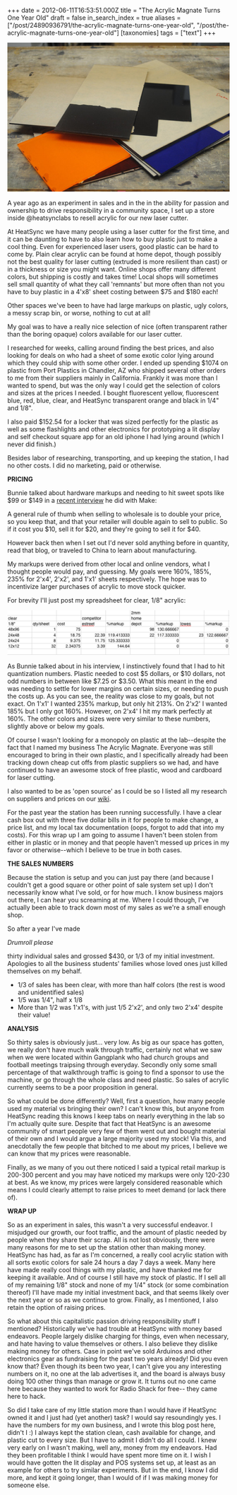 +++
date = 2012-06-11T16:53:51.000Z
title = "The Acrylic Magnate Turns One Year Old"
draft = false
in_search_index = true
aliases = ["/post/24890936791/the-acrylic-magnate-turns-one-year-old", "/post/the-acrylic-magnate-turns-one-year-old"]
[taxonomies]
tags = ["text"]
+++

![image](/images/tumblr_inline_p1w4o9jLTy1rp3p4d_540.jpg)

A year ago as an experiment in sales and in the in the ability for passion and ownership to drive responsibility in a community space, I set up a store inside @heatsynclabs to resell acrylic for our new laser cutter. 

<!-- more -->

At HeatSync we have many people using a laser cutter for the first time, and it can be daunting to have to also learn how to buy plastic just to make a cool thing. Even for experienced laser users, good plastic can be hard to come by. Plain clear acrylic can be found at home depot, though possibly not the best quality for laser cutting (extruded is more resilient than cast) or in a thickness or size you might want. Online shops offer many different colors, but shipping is costly and takes time! Local shops will sometimes sell small quantity of what they call 'remnants' but more often than not you have to buy plastic in a 4'x8' sheet costing between $75 and $180 each! 

Other spaces we've been to have had large markups on plastic, ugly colors, a messy scrap bin, or worse, nothing to cut at all! 

My goal was to have a really nice selection of nice (often transparent rather than the boring opaque) colors available for our laser cutter. 

I researched for weeks, calling around finding the best prices, and also looking for deals on who had a sheet of some exotic color lying around which they could ship with some other order. I ended up spending $1074 on plastic from Port Plastics in Chandler, AZ who shipped several other orders to me from their suppliers mainly in California. Frankly it was more than I wanted to spend, but was the only way I could get the selection of colors and sizes at the prices I needed. I bought fluorescent yellow, fluorescent blue, red, blue, clear, and HeatSync transparent orange and black in 1/4" and 1/8".

I also paid $152.54 for a locker that was sized perfectly for the plastic as well as some flashlights and other electronics for prototyping a lit display and self checkout square app for an old iphone I had lying around (which I never did finish.)

Besides labor of researching, transporting, and up keeping the station, I had no other costs. I did no marketing, paid or otherwise.

**PRICING**

Bunnie talked about hardware markups and needing to hit sweet spots like $99 or $149 in a [recent interview](http://blog.makezine.com/2012/04/30/makes-exclusive-interview-with-andrew-bunnie-huang-the-end-of-chumby-new-adventures/) he did with Make:

A general rule of thumb when selling to wholesale is to double your price, so you keep that, and that your retailer will double again to sell to public. So if it cost you $10, sell it for $20, and they're going to sell it for $40.

However back then when I set out I'd never sold anything before in quantity, read that blog, or traveled to China to learn about manufacturing.

My markups were derived from other local and online vendors, what I thought people would pay, and guessing. My goals were 160%, 185%, 235% for 2'x4', 2'x2', and 1'x1' sheets respectively. The hope was to incentivize larger purchases of acrylic to move stock quicker.

For brevity I'll just post my spreadsheet for clear, 1/8" acrylic: 

![image](/images/tumblr_inline_p1w504YcID1rp3p4d_540.png)

As Bunnie talked about in his interview, I instinctively found that I had to hit quantization numbers. Plastic needed to cost $5 dollars, or $10 dollars, not odd numbers in between like $7.25 or $3.50. What this meant in the end was needing to settle for lower margins on certain sizes, or needing to push the costs up. As you can see, the reality was close to my goals, but not exact. On 1'x1' I wanted 235% markup, but only hit 213%. On 2'x2' I wanted 185% but I only got 160%. However, on 2'x4' I hit my mark perfectly at 160%. The other colors and sizes were very similar to these numbers, slightly above or below my goals.

Of course I wasn't looking for a monopoly on plastic at the lab--despite the fact that I named my business The Acrylic Magnate. Everyone was still encouraged to bring in their own plastic, and I specifically already had been tracking down cheap cut offs from plastic suppliers so we had, and have continued to have an awesome stock of free plastic, wood and cardboard for laser cutting. 

I also wanted to be as 'open source' as I could be so I listed all my research on suppliers and prices on our [wiki](http://wiki.heatsynclabs.org/wiki/Local_Resources#Plastics).

For the past year the station has been running successfully. I have a clear cash box out with three five dollar bills in it for people to make change, a price list, and my local tax documentation (oops, forgot to add that into my costs). For this wrap up I am going to assume I haven't been stolen from either in plastic or in money and that people haven't messed up prices in my favor or otherwise--which I believe to be true in both cases. 

**THE SALES NUMBERS**

Because the station is setup and you can just pay there (and because I couldn't get a good square or other point of sale system set up) I don't necessarily know what I've sold, or for how much. I know business majors out there, I can hear you screaming at me. Where I could though, I've actually been able to track down most of my sales as we're a small enough shop. 

So after a year I've made

*Drumroll please*

thirty individual sales and grossed $430, or 1/3 of my initial investment. Apologies to all the business students' families whose loved ones just killed themselves on my behalf. 

  * 1/3 of sales has been clear, with more than half colors (the rest is wood and unidentified sales)
  * 1/5 was 1/4", half x 1/8
  * More than 1/2 was 1'x1's, with just 1/5 2'x2', and only two 2'x4' despite their value!



**ANALYSIS**

So thirty sales is obviously just... very low. As big as our space has gotten, we really don't have much walk through traffic, certainly not what we saw when we were located within Gangplank who had church groups and football meetings traipsing through everyday. Secondly only some small percentage of that walkthrough traffic is going to find a sponsor to use the machine, or go through the whole class and need plastic. So sales of acrylic currently seems to be a poor proposition in general.

So what could be done differently? Well, first a question, how many people used my material vs bringing their own? I can't know this, but anyone from HeatSync reading this knows I keep tabs on nearly everything in the lab so I'm actually quite sure. Despite that fact that HeatSync is an awesome community of smart people very few of them went out and bought material of their own and I would argue a large majority used my stock! Via this, and anecdotally the few people that bitched to me about my prices, I believe we can know that my prices were reasonable.

Finally, as we many of you out there noticed I said a typical retail markup is 200-300 percent and you may have noticed my markups were only 120-230 at best. As we know, my prices were largely considered reasonable which means I could clearly attempt to raise prices to meet demand (or lack there of). 

**WRAP UP**

So as an experiment in sales, this wasn't a very successful endeavor. I misjudged our growth, our foot traffic, and the amount of plastic needed by people when they share their scrap. All is not lost obviously, there were many reasons for me to set up the station other than making money. HeatSync has had, as far as I'm concerned, a really cool acrylic station with all sorts exotic colors for sale 24 hours a day 7 days a week. Many here have made really cool things with my plastic, and have thanked me for keeping it available. And of course I still have my stock of plastic. If I sell all of my remaining 1/8" stock and none of my 1/4" stock (or some combination thereof) I'll have made my initial investment back, and that seems likely over the next year or so as we continue to grow. Finally, as I mentioned, I also retain the option of raising prices. 

So what about this capitalistic passion driving responsibility stuff I mentioned? Historically we've had trouble at HeatSync with money based endeavors. People largely dislike charging for things, even when necessary, and hate having to value themselves or others. I also believe they dislike making money for others. Case in point we've sold Arduinos and other electronics gear as fundraising for the past two years already! Did you even know that? Even though its been two year, I can't give you any interesting numbers on it, no one at the lab advertises it, and the board is always busy doing 100 other things than manage or grow it. It turns out no one came here because they wanted to work for Radio Shack for free-- they came here to hack.

So did I take care of my little station more than I would have if HeatSync owned it and I just had (yet another) task? I would say resoundingly yes. I have the numbers for my own business, and I wrote this blog post here, didn't I  :) I always kept the station clean, cash available for change, and plastic cut to every size. But I have to admit I didn't do all I could. I knew very early on I wasn't making, well any, money from my endeavors. Had they been profitable I think I would have spent more time on it. I wish I would have gotten the lit display and POS systems set up, at least as an example for others to try similar experiments. But in the end, I know I did more, and kept it going longer, than I would of if I was making money for someone else. 

